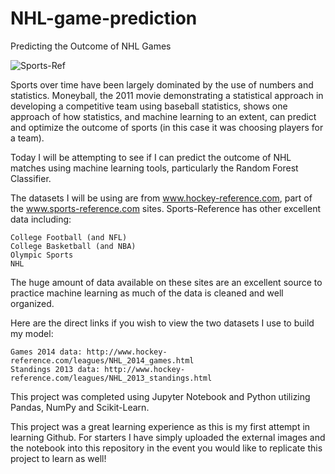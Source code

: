 # NHL-game-prediction
Predicting the Outcome of NHL Games

![Sports-Ref](https://pbs.twimg.com/profile_images/665173360800718848/iqDmjwxO.jpg)

Sports over time have been largely dominated by the use of numbers and statistics. Moneyball, the 2011 movie demonstrating a statistical approach in developing a competitive team using baseball statistics, shows one approach of how statistics, and machine learning to an extent, can predict and optimize the outcome of sports (in this case it was choosing players for a team).

Today I will be attempting to see if I can predict the outcome of NHL matches using machine learning tools, particularly the Random Forest Classifier.

The datasets I will be using are from www.hockey-reference.com, part of the www.sports-reference.com sites. Sports-Reference has other excellent data including:

    College Football (and NFL)
    College Basketball (and NBA)
    Olympic Sports
    NHL

The huge amount of data available on these sites are an excellent source to practice machine learning as much of the data is cleaned and well organized.

Here are the direct links if you wish to view the two datasets I use to build my model:

    Games 2014 data: http://www.hockey-reference.com/leagues/NHL_2014_games.html
    Standings 2013 data: http://www.hockey-reference.com/leagues/NHL_2013_standings.html

This project was completed using Jupyter Notebook and Python utilizing Pandas, NumPy and Scikit-Learn.

This project was a great learning experience as this is my first attempt in learning Github. For starters I have simply uploaded the external images and the notebook into this repository in the event you would like to replicate this project to learn as well!


